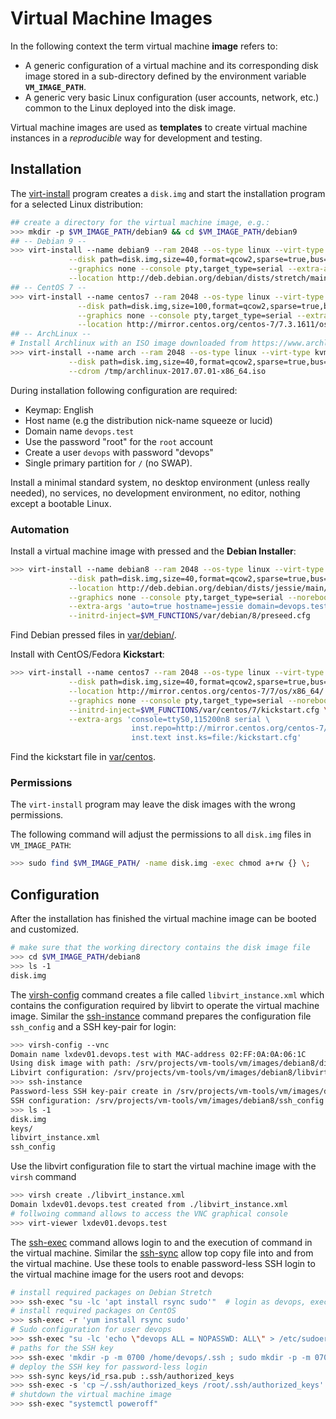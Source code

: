 # Virtual Machine Images

In the following context the term virtual machine **image** refers to:

* A generic configuration of a virtual machine and its corresponding disk image stored in a sub-directory defined by the environment variable **`VM_IMAGE_PATH`**.
* A generic very basic Linux configuration (user accounts, network, etc.) common to the Linux deployed into the disk image.

Virtual machine images are used as **templates** to create virtual machine instances in a _reproducible_ way for development and testing.

## Installation

The [virt-install](https://virt-manager.org/) program creates a `disk.img` and start the installation program for a selected Linux distribution:

```bash 
## create a directory for the virtual machine image, e.g.:
>>> mkdir -p $VM_IMAGE_PATH/debian9 && cd $VM_IMAGE_PATH/debian9
## -- Debian 9 --
>>> virt-install --name debian9 --ram 2048 --os-type linux --virt-type kvm --network bridge=nbr0 \
             --disk path=disk.img,size=40,format=qcow2,sparse=true,bus=virtio \
             --graphics none --console pty,target_type=serial --extra-args 'console=ttyS0,115200n8 serial' \
             --location http://deb.debian.org/debian/dists/stretch/main/installer-amd64/
## -- CentOS 7 --
>>> virt-install --name centos7 --ram 2048 --os-type linux --virt-type kvm --network bridge=nbr0 \
               --disk path=disk.img,size=100,format=qcow2,sparse=true,bus=virtio \
               --graphics none --console pty,target_type=serial --extra-args 'console=ttyS0,115200n8 serial' \
               --location http://mirror.centos.org/centos-7/7.3.1611/os/x86_64/
## -- ArchLinux --
# Install Archlinux with an ISO image downloaded from https://www.archlinux.org/download/
>>> virt-install --name arch --ram 2048 --os-type linux --virt-type kvm --network bridge=nbr0 \
             --disk path=disk.img,size=40,format=qcow2,sparse=true,bus=virtio \
             --cdrom /tmp/archlinux-2017.07.01-x86_64.iso
```

During installation following configuration are required:

* Keymap: English
* Host name (e.g the distribution nick-name squeeze or lucid)
* Domain name `devops.test`
* Use the password "root" for the `root` account
* Create a user `devops` with password "devops"
* Single primary partition for `/` (no SWAP).

Install a minimal standard system, no desktop environment (unless really needed), no services, no development environment, no editor, nothing except a bootable Linux.

### Automation

Install a virtual machine image with pressed and the **Debian Installer**:

```bash
>>> virt-install --name debian8 --ram 2048 --os-type linux --virt-type kvm --network bridge=nbr0 \
             --disk path=disk.img,size=40,format=qcow2,sparse=true,bus=virtio \
             --location http://deb.debian.org/debian/dists/jessie/main/installer-amd64/ \
             --graphics none --console pty,target_type=serial --noreboot \
             --extra-args 'auto=true hostname=jessie domain=devops.test console=ttyS0,115200n8 serial' \
             --initrd-inject=$VM_FUNCTIONS/var/debian/8/preseed.cfg
```

Find Debian pressed files in [var/debian/](../../var/debian).

Install with CentOS/Fedora **Kickstart**:

```bash
>>> virt-install --name centos7 --ram 2048 --os-type linux --virt-type kvm --network bridge=nbr0 \
             --disk path=disk.img,size=40,format=qcow2,sparse=true,bus=virtio \
             --location http://mirror.centos.org/centos-7/7/os/x86_64/ \
             --graphics none --console pty,target_type=serial --noreboot \
             --initrd-inject=$VM_FUNCTIONS/var/centos/7/kickstart.cfg \
             --extra-args 'console=ttyS0,115200n8 serial \
                           inst.repo=http://mirror.centos.org/centos-7/7/os/x86_64/ \
                           inst.text inst.ks=file:/kickstart.cfg'
```

Find the kickstart file in [var/centos](../../var/centos).

### Permissions

The `virt-install` program may leave the disk images with the wrong permissions. 

The following command will adjust the permissions to all `disk.img` files in `VM_IMAGE_PATH`:

```bash
>>> sudo find $VM_IMAGE_PATH/ -name disk.img -exec chmod a+rw {} \;
```

## Configuration

After the installation has finished the virtual machine image can be booted and customized.

```bash
# make sure that the working directory contains the disk image file
>>> cd $VM_IMAGE_PATH/debian8
>>> ls -1
disk.img
```

The [virsh-config](../bin/virsh-config) command creates a file called `libvirt_instance.xml` which contains the configuration required by libvirt to operate the virtual machine image. Similar the [ssh-instance](../bin/ssh-instance) command prepares the configuration file `ssh_config` and a SSH key-pair for login:

```bash
>>> virsh-config --vnc
Domain name lxdev01.devops.test with MAC-address 02:FF:0A:0A:06:1C
Using disk image with path: /srv/projects/vm-tools/vm/images/debian8/disk.img
Libvirt configuration: /srv/projects/vm-tools/vm/images/debian8/libvirt_instance.xml
>>> ssh-instance 
Password-less SSH key-pair create in /srv/projects/vm-tools/vm/images/debian8/keys
SSH configuration: /srv/projects/vm-tools/vm/images/debian8/ssh_config
>>> ls -1 
disk.img
keys/
libvirt_instance.xml
ssh_config
```

Use the libvirt configuration file to start the virtual machine image with the `virsh` command

```bash
>>> virsh create ./libvirt_instance.xml
Domain lxdev01.devops.test created from ./libvirt_instance.xml
# follwoing command allows to access the VNC graphical console
>>> virt-viewer lxdev01.devops.test
```

The [ssh-exec](../bin/ssh-exec) command allows login to and the execution of command in the virtual machine. Similar the [ssh-sync](..bin/ssh-sync) allow top copy file into and from the virtual machine. Use these tools to enable password-less SSH login to the virtual machine image for the users root and devops: 

```bash
# install required packages on Debian Stretch
>>> ssh-exec "su -lc 'apt install rsync sudo'"  # login as devops, execute command as root user
# install required packages on CentOS
>>> ssh-exec -r 'yum install rsync sudo'
# Sudo configuration for user devops
>>> ssh-exec "su -lc 'echo \"devops ALL = NOPASSWD: ALL\" > /etc/sudoers.d/devops'"
# paths for the SSH key
>>> ssh-exec 'mkdir -p -m 0700 /home/devops/.ssh ; sudo mkdir -p -m 0700 /root/.ssh'
# deploy the SSH key for password-less login
>>> ssh-sync keys/id_rsa.pub :.ssh/authorized_keys
>>> ssh-exec -s 'cp ~/.ssh/authorized_keys /root/.ssh/authorized_keys'
# shutdown the virtual machine image
>>> ssh-exec "systemctl poweroff"
```
